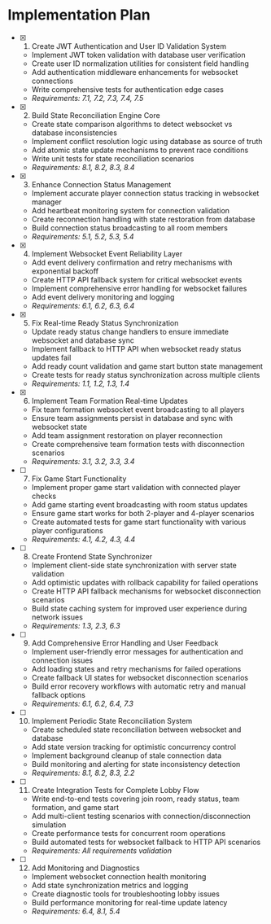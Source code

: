 # Implementation Plan

- [x] 1. Create JWT Authentication and User ID Validation System





  - Implement JWT token validation with database user verification
  - Create user ID normalization utilities for consistent field handling
  - Add authentication middleware enhancements for websocket connections
  - Write comprehensive tests for authentication edge cases
  - _Requirements: 7.1, 7.2, 7.3, 7.4, 7.5_

- [x] 2. Build State Reconciliation Engine Core





  - Create state comparison algorithms to detect websocket vs database inconsistencies
  - Implement conflict resolution logic using database as source of truth
  - Add atomic state update mechanisms to prevent race conditions
  - Write unit tests for state reconciliation scenarios
  - _Requirements: 8.1, 8.2, 8.3, 8.4_

- [x] 3. Enhance Connection Status Management





  - Implement accurate player connection status tracking in websocket manager
  - Add heartbeat monitoring system for connection validation
  - Create reconnection handling with state restoration from database
  - Build connection status broadcasting to all room members
  - _Requirements: 5.1, 5.2, 5.3, 5.4_

- [x] 4. Implement Websocket Event Reliability Layer





  - Add event delivery confirmation and retry mechanisms with exponential backoff
  - Create HTTP API fallback system for critical websocket events
  - Implement comprehensive error handling for websocket failures
  - Add event delivery monitoring and logging
  - _Requirements: 6.1, 6.2, 6.3, 6.4_

- [x] 5. Fix Real-time Ready Status Synchronization






  - Update ready status change handlers to ensure immediate websocket and database sync
  - Implement fallback to HTTP API when websocket ready status updates fail
  - Add ready count validation and game start button state management
  - Create tests for ready status synchronization across multiple clients
  - _Requirements: 1.1, 1.2, 1.3, 1.4_

- [x] 6. Implement Team Formation Real-time Updates






  - Fix team formation websocket event broadcasting to all players
  - Ensure team assignments persist in database and sync with websocket state
  - Add team assignment restoration on player reconnection
  - Create comprehensive team formation tests with disconnection scenarios
  - _Requirements: 3.1, 3.2, 3.3, 3.4_

- [ ] 7. Fix Game Start Functionality
  - Implement proper game start validation with connected player checks
  - Add game starting event broadcasting with room status updates
  - Ensure game start works for both 2-player and 4-player scenarios
  - Create automated tests for game start functionality with various player configurations
  - _Requirements: 4.1, 4.2, 4.3, 4.4_

- [ ] 8. Create Frontend State Synchronizer
  - Implement client-side state synchronization with server state validation
  - Add optimistic updates with rollback capability for failed operations
  - Create HTTP API fallback mechanisms for websocket disconnection scenarios
  - Build state caching system for improved user experience during network issues
  - _Requirements: 1.3, 2.3, 6.3_

- [ ] 9. Add Comprehensive Error Handling and User Feedback
  - Implement user-friendly error messages for authentication and connection issues
  - Add loading states and retry mechanisms for failed operations
  - Create fallback UI states for websocket disconnection scenarios
  - Build error recovery workflows with automatic retry and manual fallback options
  - _Requirements: 6.1, 6.2, 6.4, 7.3_

- [ ] 10. Implement Periodic State Reconciliation System
  - Create scheduled state reconciliation between websocket and database
  - Add state version tracking for optimistic concurrency control
  - Implement background cleanup of stale connection data
  - Build monitoring and alerting for state inconsistency detection
  - _Requirements: 8.1, 8.2, 8.3, 2.2_

- [ ] 11. Create Integration Tests for Complete Lobby Flow
  - Write end-to-end tests covering join room, ready status, team formation, and game start
  - Add multi-client testing scenarios with connection/disconnection simulation
  - Create performance tests for concurrent room operations
  - Build automated tests for websocket fallback to HTTP API scenarios
  - _Requirements: All requirements validation_

- [ ] 12. Add Monitoring and Diagnostics
  - Implement websocket connection health monitoring
  - Add state synchronization metrics and logging
  - Create diagnostic tools for troubleshooting lobby issues
  - Build performance monitoring for real-time update latency
  - _Requirements: 6.4, 8.1, 5.4_